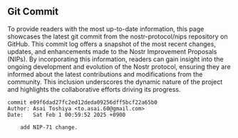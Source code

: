 ## Git Commit
To provide readers with the most up-to-date information, this page showcases the latest git commit from the nostr-protocol/nips repository on GitHub. This commit log offers a snapshot of the most recent changes, updates, and enhancements made to the Nostr Improvement Proposals (NIPs). By incorporating this information, readers can gain insight into the ongoing development and evolution of the Nostr protocol, ensuring they are informed about the latest contributions and modifications from the community. This inclusion underscores the dynamic nature of the project and highlights the collaborative efforts driving its progress.

```shell
commit e09f6dad27fc2ed12deda09256dff5bcf22a65b0
Author: Asai Toshiya <to.asai.60@gmail.com>
Date:   Sat Feb 1 00:59:52 2025 +0900

    add NIP-71 change.
```
